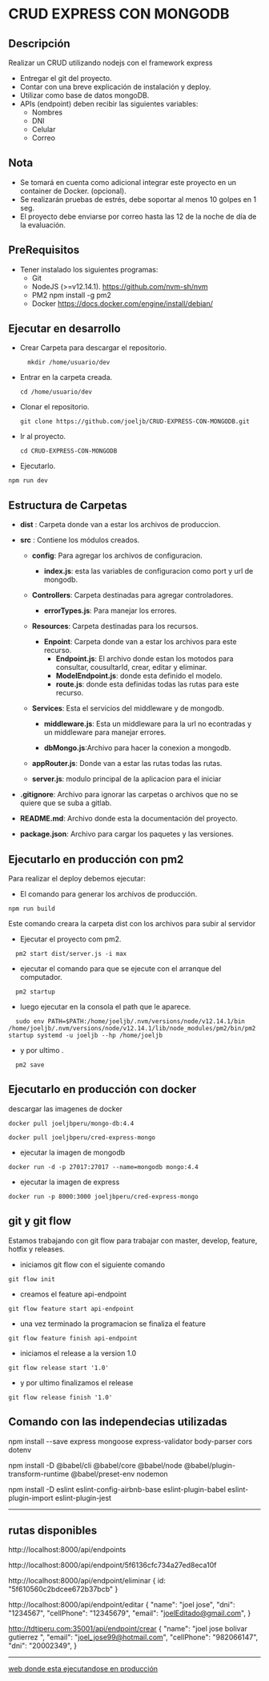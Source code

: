 CRUD EXPRESS CON MONGODB
====================

Descripción
-----------

  Realizar un CRUD utilizando nodejs con el framework express

* Entregar el git del proyecto.
* Contar con una breve explicación de instalación y deploy.
* Utilizar como base de datos mongoDB.
* APIs (endpoint) deben recibir las siguientes variables:
  * Nombres
  * DNI
  * Celular
  * Correo

Nota
-----------

* Se tomará en cuenta como adicional integrar este proyecto en un container de Docker. (opcional).
* Se realizarán pruebas de estrés, debe soportar al menos 10 golpes en 1 seg.
* El proyecto debe enviarse por correo hasta las 12 de la noche de día de la evaluación.

PreRequisitos
-------------

* Tener instalado los siguientes programas:
  * Git
  * NodeJS (>=v12.14.1).  https://github.com/nvm-sh/nvm
  * PM2   npm install -g pm2
  * Docker   https://docs.docker.com/engine/install/debian/

Ejecutar en desarrollo
-------------

* Crear Carpeta para descargar el repositorio.
  ```
    mkdir /home/usuario/dev
  ```

* Entrar en la carpeta creada.

  ```
  cd /home/usuario/dev
  ```

* Clonar el repositorio.

  ```
  git clone https://github.com/joeljb/CRUD-EXPRESS-CON-MONGODB.git
  ```

* Ir al proyecto.

  ```
  cd CRUD-EXPRESS-CON-MONGODB
  ```

* Ejecutarlo.

```
npm run dev
```


Estructura de Carpetas
-------------------------------

* **dist** : Carpeta donde van a estar los archivos de produccion.
* **src** : Contiene los módulos creados.

    * **config**: Para agregar los archivos de configuracion.
      * **index.js**: esta las variables de configuracion como port y url de mongodb.
    * **Controllers**: Carpeta destinadas para agregar controladores.
      * **errorTypes.js**: Para manejar los errores.
    * **Resources**: Carpeta destinadas para los recursos.
      * **Enpoint**: Carpeta donde van a estar los archivos para este recurso.
        * **Endpoint.js**: El archivo donde estan los motodos para consultar, cousultarId, crear, editar y eliminar.
        * **ModelEndpoint.js**: donde esta definido el modelo.
        * **route.js**: donde esta definidas todas las rutas para este recurso.
    * **Services**: Esta el servicios del middleware y de mongodb.

        * **middleware.js**: Esta un middleware para la url no econtradas y un middleware para manejar errores.

        * **dbMongo.js**:Archivo para hacer la conexion a mongodb.

    * **appRouter.js**: Donde van a estar las rutas todas las rutas.

    * **server.js**: modulo principal de la aplicacion para el iniciar
    
* **.gitignore**: Archivo para ignorar las carpetas o archivos que no se quiere
que se suba a gitlab.

* **README.md**: Archivo donde esta la documentación del proyecto.

* **package.json**: Archivo para cargar los paquetes y las versiones.


Ejecutarlo en producción con pm2
-------------

Para realizar el deploy debemos ejecutar:
* El comando para generar los archivos de producción.

```
npm run build
```
  Este comando creara la carpeta dist con los archivos para subir al servidor

  * Ejecutar el proyecto com pm2.

```
  pm2 start dist/server.js -i max
```
  * ejecutar el comando para que se ejecute con el arranque del computador.

```
  pm2 startup
```

  * luego ejecutar en la consola el path que le aparece.

```
  sudo env PATH=$PATH:/home/joeljb/.nvm/versions/node/v12.14.1/bin /home/joeljb/.nvm/versions/node/v12.14.1/lib/node_modules/pm2/bin/pm2 startup systemd -u joeljb --hp /home/joeljb
```

 * y por ultimo .

```
  pm2 save
```

Ejecutarlo en producción con docker
-------------

descargar las imagenes de docker

```
docker pull joeljbperu/mongo-db:4.4
```

```
docker pull joeljbperu/cred-express-mongo
```

* ejecutar la imagen de mongodb

```
docker run -d -p 27017:27017 --name=mongodb mongo:4.4
```

* ejecutar la imagen de express

```
docker run -p 8000:3000 joeljbperu/cred-express-mongo
```


git y git flow
-------------
Estamos trabajando con git flow para trabajar con master, develop, feature, hotfix y releases.

* iniciamos git flow con el siguiente comando

```
git flow init
```

* creamos el feature api-endpoint

```
git flow feature start api-endpoint
```

* una vez terminado la programacion se finaliza el feature

```
git flow feature finish api-endpoint
```
* iniciamos el release a la version 1.0

```
git flow release start '1.0'
```
* y por ultimo finalizamos el release 

```
git flow release finish '1.0'
```



Comando con las independecias utilizadas
-------------

npm install --save express mongoose express-validator body-parser cors dotenv

npm install -D @babel/cli @babel/core @babel/node @babel/plugin-transform-runtime @babel/preset-env nodemon

npm install -D eslint eslint-config-airbnb-base eslint-plugin-babel eslint-plugin-import eslint-plugin-jest



-------------

rutas disponibles
-------------

http://localhost:8000/api/endpoints

http://localhost:8000/api/endpoint/5f6136cfc734a27ed8eca10f

http://localhost:8000/api/endpoint/eliminar
{
	id: "5f610560c2bdcee672b37bcb"
}



http://localhost:8000/api/endpoint/editar
{
  "name": "joel jose",
  "dni": "1234567",
  "cellPhone": "12345679",
  "email": "joelEditado@gmail.com",
}

http://tdtiperu.com:35001/api/endpoint/crear
{
  "name": "joel jose bolivar gutierrez ",
  "email": "joel_jose99@hotmail.com",
  "cellPhone": "982066147",
  "dni": "20002349",
}



-------------
[web donde esta ejecutandose en producción](http://tdtiperu.com:8000/api/endpoints)
